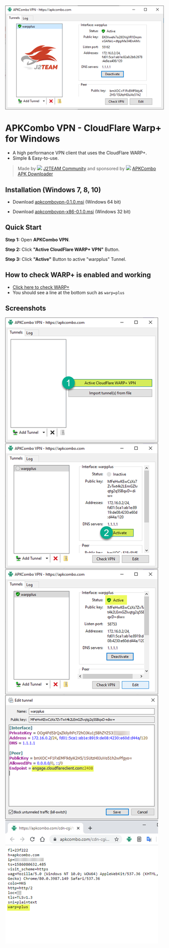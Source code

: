 <p align="center"><a href="https://apkcombo.com/?utm_source=apkcombo-vpn-github" target="_blank" rel="noopener noreferrer"><img src="screenshots/apkcombo-vpn-0.png" alt="APKCombo VPN"></a></p>

# APKCombo VPN - CloudFlare Warp+ for Windows
- A high performance VPN client that uses the CloudFlare WARP+.
- Simple & Easy-to-use.

> Made by <img src="https://github.com/apkcombo/apkcombo-vpn/blob/master/j2team/j2team-01.png" height="24"> [J2TEAM Community](https://www.facebook.com/groups/j2team.community/) and sponsored by <img src="https://apkcombo.com/static/icons/icon-48.png" height="24"> [APKCombo APK Downloader](https://apkcombo.com)

## Installation (Windows 7, 8, 10)

- Download [apkcombovpn-0.1.0.msi](https://github.com/apkcombo/apkcombo-vpn/raw/master/apkcombovpn-0.1.0.msi) (Windows 64 bit)

- Download [apkcombovpn-x86-0.1.0.msi](https://github.com/apkcombo/apkcombo-vpn/raw/master/apkcombovpn-x86-0.1.0.msi) (Windows 32 bit)

## Quick Start

**Step 1:** Open **APKCombo VPN**.

**Step 2:** Click **"Active CloudFlare WARP+ VPN"** Button.

**Step 3:** Click **"Active"** Button to active "warpplus" Tunnel.

## How to check WARP+ is enabled and working
- [Click here to check WARP+](https://apkcombo.com/cdn-cgi/trace)
- You should see a line at the bottom such as `warp=plus`

## Screenshots

![APKCombo VPN 1](screenshots/apkcombo-vpn1.png)
![APKCombo VPN 1](screenshots/apkcombo-vpn2.png)
![APKCombo VPN 1](screenshots/apkcombo-vpn3.png)
![APKCombo VPN 1](screenshots/apkcombo-vpn4.png)
![APKCombo VPN 1](screenshots/apkcombo-vpn5.png)

